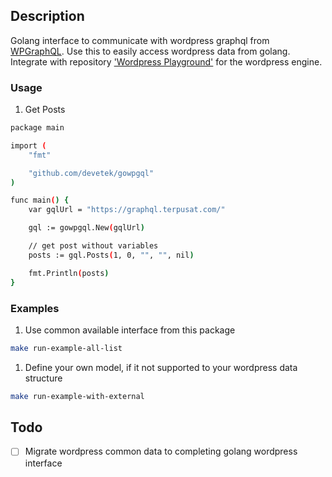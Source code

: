 ## Description

Golang interface to communicate with wordpress graphql from [WPGraphQL](https://www.wpgraphql.com/). Use this to easily access wordpress data from golang. Integrate with repository ['Wordpress Playground'](https://github.com/devetek/wpgraphql-playground) for the wordpress engine.

### Usage

1. Get Posts

```sh
package main

import (
	"fmt"

	"github.com/devetek/gowpgql"
)

func main() {
    var gqlUrl = "https://graphql.terpusat.com/"

	gql := gowpgql.New(gqlUrl)

    // get post without variables
	posts := gql.Posts(1, 0, "", "", nil)

	fmt.Println(posts)
}
```

### Examples

1. Use common available interface from this package

```sh
make run-example-all-list
```

1. Define your own model, if it not supported to your wordpress data structure

```sh
make run-example-with-external
```

## Todo

- [ ] Migrate wordpress common data to completing golang wordpress interface
